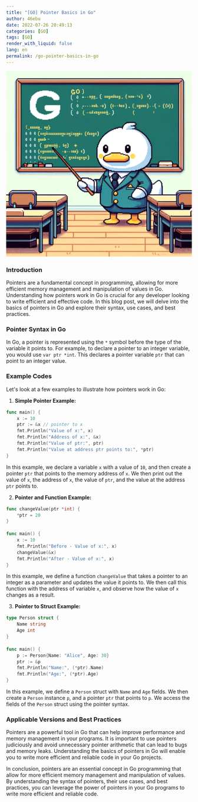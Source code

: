 ```yaml
---
title: "[GO] Pointer Basics in Go"
author: 46ebu
date: 2022-07-26 20:49:13 
categories: [GO]
tags: [GO]
render_with_liquid: false
lang: en
permalink: /go-pointer-basics-in-go
---
```


![Intro](/assets/img/post/go.png)
### Introduction
Pointers are a fundamental concept in programming, allowing for more efficient memory management and manipulation of values in Go. Understanding how pointers work in Go is crucial for any developer looking to write efficient and effective code. In this blog post, we will delve into the basics of pointers in Go and explore their syntax, use cases, and best practices.

### Pointer Syntax in Go
In Go, a pointer is represented using the `*` symbol before the type of the variable it points to. For example, to declare a pointer to an integer variable, you would use `var ptr *int`. This declares a pointer variable `ptr` that can point to an integer value. 

### Example Codes
Let's look at a few examples to illustrate how pointers work in Go:

1. **Simple Pointer Example:**
```go
func main() {
    x := 10
    ptr := &x // pointer to x
    fmt.Println("Value of x:", x)
    fmt.Println("Address of x:", &x)
    fmt.Println("Value of ptr:", ptr)
    fmt.Println("Value at address ptr points to:", *ptr)
}
```

In this example, we declare a variable `x` with a value of `10`, and then create a pointer `ptr` that points to the memory address of `x`. We then print out the value of `x`, the address of `x`, the value of `ptr`, and the value at the address `ptr` points to.

2. **Pointer and Function Example:**
```go
func changeValue(ptr *int) {
    *ptr = 20
}

func main() {
    x := 10
    fmt.Println("Before - Value of x:", x)
    changeValue(&x)
    fmt.Println("After - Value of x:", x)
}
```

In this example, we define a function `changeValue` that takes a pointer to an integer as a parameter and updates the value it points to. We then call this function with the address of variable `x`, and observe how the value of `x` changes as a result.

3. **Pointer to Struct Example:**
```go
type Person struct {
    Name string
    Age int
}

func main() {
    p := Person{Name: "Alice", Age: 30}
    ptr := &p
    fmt.Println("Name:", (*ptr).Name)
    fmt.Println("Age:", (*ptr).Age)
}
```

In this example, we define a `Person` struct with `Name` and `Age` fields. We then create a `Person` instance `p`, and a pointer `ptr` that points to `p`. We access the fields of the `Person` struct using the pointer syntax.

### Applicable Versions and Best Practices
Pointers are a powerful tool in Go that can help improve performance and memory management in your programs. It is important to use pointers judiciously and avoid unnecessary pointer arithmetic that can lead to bugs and memory leaks. Understanding the basics of pointers in Go will enable you to write more efficient and reliable code in your Go projects.

In conclusion, pointers are an essential concept in Go programming that allow for more efficient memory management and manipulation of values. By understanding the syntax of pointers, their use cases, and best practices, you can leverage the power of pointers in your Go programs to write more efficient and reliable code.